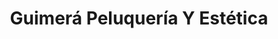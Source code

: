 ---
title: "Guimerá Peluquería Y Estética"
url: /torrent/guimera-peluqueria-y-estetica/
shop: Kosmetik
---